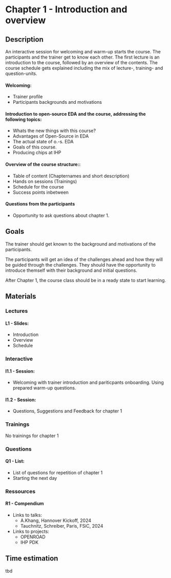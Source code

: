 # Chapter 1 - Introduction and overview
## Description
An interactive session for welcoming and warm-up starts the course. The participants and the trainer get to know each other. The first lecture is an introduction to the course, followed by an overview of the contents. The course schedule gets explained including the mix of lecture-, training- and question-units.

#### Welcoming:
* Trainer profile
* Participants backgrounds and motivations

#### Introduction to open-source EDA and the course, addressing the following topics:
* Whats the new things with this course?
* Advantages of Open-Source in EDA
* The actual state of o.-s. EDA
* Goals of this course.
* Producing chips at IHP 

#### Overview of the course structure::
* Table of content (Chapternames and short description)
* Hands on sessions (Trainings)
* Schedule for the course
* Success points inbetween

#### Questions from the participants
* Opportunity to ask questions about chapter 1.

## Goals
The trainer should get known to the background and motivations of the participants.

The participants will get an idea of the challenges ahead and how they will be guided through the challenges. They should have the opportunity to introduce themself with their background and initial questions. 

After Chapter 1, the course class should be in a ready state to start learning.

## Materials
### Lectures
#### L1 - Slides:
* Introduction
* Overview
* Schedule
### Interactive
#### I1.1 - Session:
* Welcoming with trainer introduction and pariticpants onboarding. Using prepared warm-up questions.
#### I1.2 - Session:
* Questions, Suggestions and Feedback for chapter 1
### Trainings
No trainings for chapter 1

### Questions
#### Q1 - List:
* List of questions for repetition of chapter 1
* Starting the next day

### Ressources
#### R1 - Compendium
* Links to talks:
    * A.Khang, Hannover Kickoff, 2024
    * Tauchnitz, Schreiber, Paris, FSiC, 2024 
* Links to projects:
    * OPENROAD
    * IHP PDK

## Time estimation
tbd

